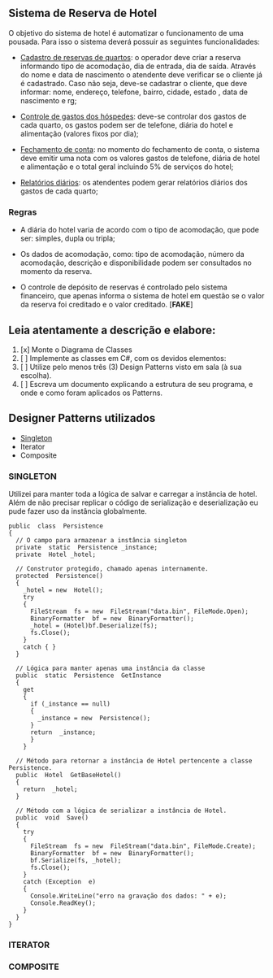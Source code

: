 ## Sistema de Reserva de Hotel

O objetivo do sistema de hotel é automatizar o funcionamento de uma pousada. Para isso o sistema deverá possuir as seguintes funcionalidades:

- <ins>Cadastro de reservas de quartos</ins>: o operador deve criar a reserva informando tipo de acomodação, dia de entrada, dia de saída. Através do nome e data de nascimento o atendente deve verificar se o cliente já é cadastrado. Caso não seja, deve-se cadastrar o cliente, que deve informar: nome, endereço, telefone, bairro, cidade, estado , data de nascimento e rg;

- <ins>Controle de gastos dos hóspedes</ins>: deve-se controlar dos gastos de cada quarto, os gastos podem ser de telefone, diária do hotel e alimentação (valores fixos por dia);

- <ins>Fechamento de conta</ins>: no momento do fechamento de conta, o sistema deve emitir uma nota com os valores gastos de telefone, diária de hotel e alimentação e o total geral incluindo 5% de serviços do hotel;

- <ins>Relatórios diários</ins>: os atendentes podem gerar relatórios diários dos gastos de cada quarto;

### Regras

- A diária do hotel varia de acordo com o tipo de acomodação, que pode ser: simples, dupla ou tripla;

- Os dados de acomodação, como: tipo de acomodação, número da acomodação, descrição e disponibilidade podem ser consultados no momento da reserva.

- O controle de depósito de reservas é controlado pelo sistema financeiro, que apenas informa o sistema de hotel em questão se o valor da reserva foi creditado e o valor creditado. [**FAKE**]

## Leia atentamente a descrição e elabore:

1. [x] Monte o Diagrama de Classes
2. [ ] Implemente as classes em C#, com os devidos elementos:
3. [ ] Utilize pelo menos três (3) Design Patterns visto em sala (à sua escolha).
4. [ ] Escreva um documento explicando a estrutura de seu programa, e onde e como foram aplicados os Patterns.

## Designer Patterns utilizados

- [Singleton](https://github.com/guerder/atividade_2#singleton)
- Iterator
- Composite

### SINGLETON

Utilizei para manter toda a lógica de salvar e carregar a instância de hotel. Além de não precisar replicar o código de serialização e deserialização eu pude fazer uso da instância globalmente.

```
public  class  Persistence
{
  // O campo para armazenar a instância singleton
  private  static  Persistence _instance;
  private  Hotel _hotel;

  // Construtor protegido, chamado apenas internamente.
  protected  Persistence()
  {
    _hotel = new  Hotel();
    try
    {
      FileStream  fs = new  FileStream("data.bin", FileMode.Open);
      BinaryFormatter  bf = new  BinaryFormatter();
      _hotel = (Hotel)bf.Deserialize(fs);
      fs.Close();
    }
    catch { }
  }

  // Lógica para manter apenas uma instância da classe
  public  static  Persistence  GetInstance
  {
    get
    {
      if (_instance == null)
      {
        _instance = new  Persistence();
      }
      return  _instance;
      }
    }

  // Método para retornar a instância de Hotel pertencente a classe Persistence.
  public  Hotel  GetBaseHotel()
  {
    return  _hotel;
  }

  // Método com a lógica de serializar a instância de Hotel.
  public  void  Save()
  {
    try
    {
      FileStream  fs = new  FileStream("data.bin", FileMode.Create);
      BinaryFormatter  bf = new  BinaryFormatter();
      bf.Serialize(fs, _hotel);
      fs.Close();
    }
    catch (Exception  e)
    {
      Console.WriteLine("erro na gravação dos dados: " + e);
      Console.ReadKey();
    }
  }
}
```

### ITERATOR

### COMPOSITE
